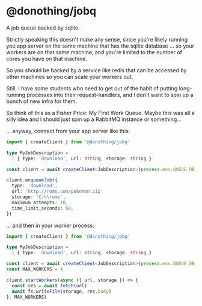 # @donothing/jobq

A job queue backed by sqlite.

Strictly speaking this doesn't make any sense, since you're likely running you app server on the same machine that has the sqlite database ... so your workers are on that same machine, and you're limited to the number of cores you have on that machine.

So you should be backed by a service like redis that can be accessed by other machines so you can scale your workers out.

Still, I have some students who need to get out of the habit of putting long-running processes into their request-handlers, and I don't want to spin up a bunch of new infra for them.

So think of this as a Fisher Price: My First Work Queue. Maybe this was all a silly idea and I should just spin up a RabbitMQ instance or something...

... anyway, connect from your app server like this:

```ts
import { createClient } from '@donothing/jobq'

type MyJobDescription = 
  | { type: 'download', url: string, storage: string }

const client = await createClient<JobDescription>(process.env.QUEUE_DB_PATH)

client.enqueueJob({
  type: 'download',
  url: 'http://roms.com/pokemon.zip'
  storage: 'C:\\roms',
  maximum_attempts: 10,
  time_limit_seconds: 60,
})
```
... and then in your worker process:
```ts
import { createClient } from '@donothing/jobq'

type MyJobDescription = 
  | { type: 'download', url: string, storage: string }

const client = await createClient<JobDescription>(process.env.QUEUE_DB_PATH)
const MAX_WORKERS = 4

client.startWorkers(async ({ url, storage }) => {
  const res = await fetch(url)
  await fs.writeFile(storage, res.body)
}, MAX_WORKERS)
```

